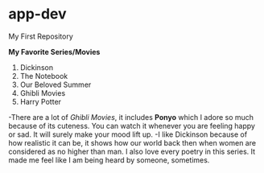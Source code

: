 # app-dev
My First Repository

**My Favorite Series/Movies**
1. Dickinson
2. The Notebook
3. Our Beloved Summer
4. Ghibli Movies
5. Harry Potter

-There are a lot of *Ghibli Movies*, it includes **Ponyo** which I adore so much because of its cuteness. You can watch it whenever you are feeling happy or sad. It will surely make your mood lift up.
-I like Dickinson because of how realistic it can be, it shows how our world back then when women are considered as no higher than man. I also love every poetry in this series. It made me feel like I am being heard by someone, sometimes.
